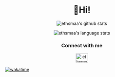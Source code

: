 

<h1 align="center"> 👋Hi! </h1>




<p align="center">
  <img src="https://github-readme-stats.vercel.app/api?username=ethsmaa&show_icons=true&theme=dracula" alt="ethsmaa's github stats" />
</p>


<p align="center">
  <img src="https://github-readme-stats.vercel.app/api/top-langs/?username=ethsmaa&hide_progress=true" alt="ethsmaa's language stats" />
</p>

<h3 align="center">Connect with me</h3>
<p align="center">
<a href="https://twitter.com/eesmaoruc" target="blank"><img align="center" src="https://raw.githubusercontent.com/rahuldkjain/github-profile-readme-generator/master/src/images/icons/Social/twitter.svg" alt="ethsmaa" height="30" width="40" /></a>
</p>



[![wakatime](https://wakatime.com/badge/user/faafbef5-9bef-4306-a9a1-6d3c09b92290.svg)](https://wakatime.com/@faafbef5-9bef-4306-a9a1-6d3c09b92290)

